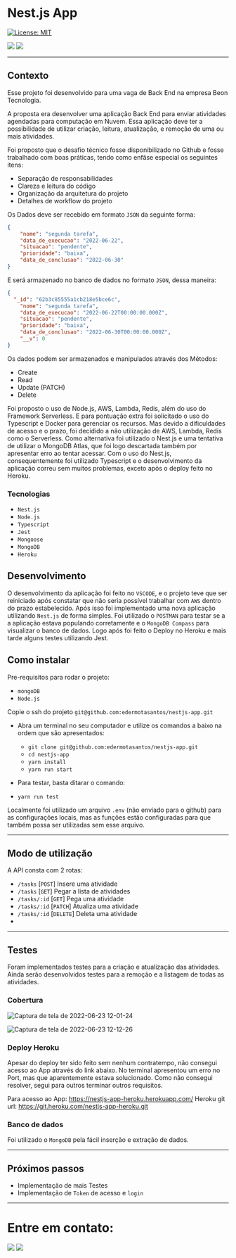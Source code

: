 # Nest.js App

[![License: MIT](https://img.shields.io/badge/License-MIT-green.svg)](https://opensource.org/licenses/MIT)

<div> 
  <a href="https://www.linkedin.com/in/eder-santos-dev/" target="_blank"><img src="https://img.shields.io/badge/-LinkedIn-%230077B5?style=for-the-badge&logo=linkedin&logoColor=white" target="_blank"></a> 
  <a href = "mailto:eder.mota@outlook.com"><img src="https://img.shields.io/badge/Microsoft_Outlook-0078D4?style=for-the-badge&logo=microsoft-outlook&logoColor=white" target="_blank"></a> 
</div>

---
## Contexto

Esse projeto foi desenvolvido para uma vaga de Back End na empresa Beon Tecnologia.

A proposta era desenvolver uma aplicação Back End para enviar atividades agendadas para computação em Nuvem. Essa aplicação deve ter a possibilidade de utilizar criação, leitura, atualização, e remoção de uma ou mais atividades. 

Foi proposto que o desafio técnico fosse disponibilizado no Github e fosse trabalhado com boas práticas, tendo como enfâse especial os seguintes itens:
- Separação de responsabilidades
- Clareza e leitura do código 
- Organização da arquitetura do projeto
- Detalhes de workflow do projeto

Os Dados deve ser recebido em formato `JSON` da seguinte forma:

```json
{
    "nome": "segunda tarefa",
    "data_de_execucao": "2022-06-22",
    "situacao": "pendente",
    "prioridade": "baixa",
    "data_de_conclusao": "2022-06-30"
}
```

E será armazenado no banco de dados no formato `JSON`, dessa maneira:

```json
{
  "_id": "62b3c85555a1cb218e5bce6c",
    "nome": "segunda tarefa",
    "data_de_execucao": "2022-06-22T00:00:00.000Z",
    "situacao": "pendente",
    "prioridade": "baixa",
    "data_de_conclusao": "2022-06-30T00:00:00.000Z",
    "__v": 0
}
```

Os dados podem ser armazenados e manipulados através dos Métodos:
- Create
- Read
- Update (PATCH)
- Delete

Foi proposto o uso de Node.js, AWS, Lambda, Redis, além do uso do Framework Serverless. E para pontuação extra foi solicitado o uso do Typescript e Docker para gerenciar os recursos. Mas devido a dificuldades de acesso e o prazo, foi decidido a não utilização de AWS, Lambda, Redis como o Serverless. Como alternativa foi utilizado o Nest.js e uma tentativa de utilizar o MongoDB Atlas, que foi logo descartada também por apresentar erro ao tentar acessar. Com o uso do Nest.js, consequentemente foi utilizado Typescript e o desenvolvimento da aplicação correu sem muitos problemas, exceto após o deploy feito no Heroku.  


### Tecnologias

* `Nest.js`
* `Node.js`
* `Typescript`
* `Jest`
* `Mongoose`
* `MongoDB`
* `Heroku`

## Desenvolvimento

O desenvolvimento da aplicação foi feito no `VSCODE`, e o projeto teve que ser reiniciado após constatar que não seria possível trabalhar com `AWS` dentro do prazo estabelecido. Após isso foi implementado uma nova aplicação utilizando `Nest.js` de forma simples. Foi utilizado o `POSTMAN` para testar se a a aplicação estava populando corretamente e o `MongoDB Compass` para visualizar o banco de dados. Logo após foi feito o Deploy no Heroku e mais tarde alguns testes utilizando Jest.

## Como instalar

Pre-requisitos para rodar o projeto: 
- `mongoDB`
- `Node.js`

Copie o ssh do projeto `git@github.com:edermotasantos/nestjs-app.git`

* Abra um terminal no seu computador e utilize os comandos a baixo na ordem que são apresentados:

  * `git clone git@github.com:edermotasantos/nestjs-app.git`
  * `cd nestjs-app`
  * `yarn install`
  * `yarn run start`

* Para testar, basta ditarar o comando:
* `yarn run test`
  
Localmente foi utilizado um arquivo `.env` (não enviado para o github) para as configurações locais, mas as funções estão configuradas para que também possa ser utilizadas sem esse arquivo.

---

## Modo de utilização

A API consta com 2 rotas: 
* `/tasks` [`POST`] Insere uma atividade
* `/tasks` [`GET`]  Pegar a lista de atividades
* `/tasks/:id` [`GET`] Pega uma atividade
* `/tasks/:id` [`PATCH`] Atualiza uma atividade
* `/tasks/:id` [`DELETE`] Deleta uma atividade
*  
---

## Testes

Foram implementados testes para a criação e atualização das atividades. Ainda serão desenvolvidos testes para a remoção e a listagem de todas as atividades. 

### Cobertura
![Captura de tela de 2022-06-23 12-01-24](https://user-images.githubusercontent.com/82417443/175333681-430619ba-625f-40f5-806c-723f65f741ce.png)

![Captura de tela de 2022-06-23 12-12-26](https://user-images.githubusercontent.com/82417443/175334032-bfcdc564-4303-4151-82ae-3885a7c3a1f8.png)




### Deploy Heroku

Apesar do deploy ter sido feito sem nenhum contratempo, não consegui acesso ao App através do link abaixo. No terminal apresentou um erro no Port, mas que aparentemente estava solucionado. Como não consegui resolver, segui para outros terminar outros requisitos. 

Para acesso ao App: https://nestjs-app-heroku.herokuapp.com/
Heroku git url: https://git.heroku.com/nestjs-app-heroku.git



### Banco de dados

Foi utilizado o `MongoDB` pela fácil inserção e extração de dados.

---

## Próximos passos

* Implementação de mais Testes
* Implementação de `Token` de acesso e `login`

---


# Entre em contato:

<div> 
  <a href="https://www.linkedin.com/in/eder-santos-dev/" target="_blank"><img src="https://img.shields.io/badge/-LinkedIn-%230077B5?style=for-the-badge&logo=linkedin&logoColor=white" target="_blank"></a> 
  <a href = "mailto:eder.mota@outlook.com"><img src="https://img.shields.io/badge/Microsoft_Outlook-0078D4?style=for-the-badge&logo=microsoft-outlook&logoColor=white" target="_blank"></a> 
</div>
